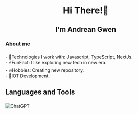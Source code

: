 <h1 align="center">Hi There!🚀</h1>

###

<h2 align="center">I'm Andrean Gwen</h2>

###

<h3 align="left">About me</h3>

###

<p align="left">- 🔧Technologies I work with: Javascript, TypeScript, NextJs.<br>- ⚡️FunFact: I like exploring new tech in new era.<br>- 🔥Hobbies: Creating new repository.<br>- 🦿IOT Development.</p>

###

<h2 align="left">Languages and Tools</h2>

###

<div align="left">
<img src="https://camo.githubusercontent.com/382a5007204c91cbe4c4bd1e232e7f2c4e8661d5377504ea0f0f28a92ca94555/68747470733a2f2f696d672e736869656c64732e696f2f62616467652f436861744750542d3030303030303f7374796c653d666f722d7468652d6261646765266c6f676f3d6f70656e6169266c6f676f436f6c6f723d7768697465" alt="ChatGPT" data-canonical-src="https://img.shields.io/badge/ChatGPT-000000?style=for-the-badge&amp;logo=openai&amp;logoColor=white" style="max-width: 100%;">
</div>

###
